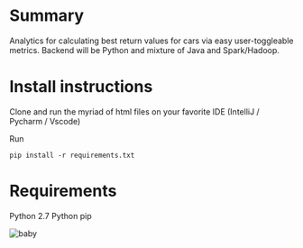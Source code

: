# Summary

Analytics for calculating best return values for cars via easy user-toggleable metrics.
Backend will be Python and mixture of Java and Spark/Hadoop.

# Install instructions
Clone and run the myriad of html files on your favorite IDE (IntelliJ / Pycharm / Vscode)

Run
```
pip install -r requirements.txt
```


# Requirements
Python 2.7
Python pip

![baby](https://i.imgur.com/5zIDjQH.png)
